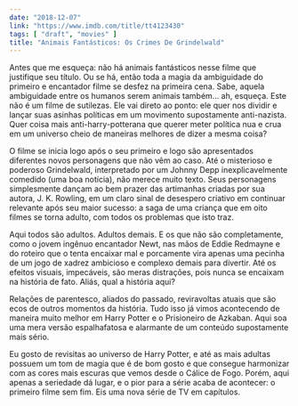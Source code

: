 ```yaml
---
date: "2018-12-07"
link: "https://www.imdb.com/title/tt4123430"
tags: [ "draft", "movies" ]
title: "Animais Fantásticos: Os Crimes De Grindelwald"
---
```

Antes que me esqueça: não há animais fantásticos nesse filme que justifique seu título. Ou se há, então toda a magia da ambiguidade do primeiro e encantador filme se desfez na primeira cena. Sabe, aquela ambiguidade entre os humanos serem animais também... ah, esqueça. Este não é um filme de sutilezas. Ele vai direto ao ponto: ele quer nos dividir e lançar suas asinhas políticas em um movimento supostamente anti-nazista. Quer coisa mais anti-harry-potterana que querer meter política nua e crua em um universo cheio de maneiras melhores de dizer a mesma coisa?

O filme se inicia logo após o seu primeiro e logo são apresentados diferentes novos personagens que não vêm ao caso. Até o misterioso e poderoso Grindelwald, interpretado por um Johnny Depp inexplicavelmente comedido (uma boa notícia), não merece muito texto. Seus personagens simplesmente dançam ao bem prazer das artimanhas criadas por sua autora, J. K. Rowling, em um claro sinal de desespero criativo em continuar relevante após seu maior sucesso: a saga de uma criança que em oito filmes se torna adulto, com todos os problemas que isto traz.

Aqui todos são adultos. Adultos demais. E os que não são completamente, como o jovem ingênuo encantador Newt, nas mãos de Eddie Redmayne e do roteiro que o tenta encaixar mal e porcamente vira apenas uma pecinha de um jogo de xadrez ambicioso e complexo demais para divertir. Até os efeitos visuais, impecáveis, são meras distrações, pois nunca se encaixam na história de fato. Aliás, qual a história aqui?

Relações de parentesco, aliados do passado, reviravoltas atuais que são ecos de outros momentos da história. Tudo isso já vimos acontecendo de maneira muito melhor em Harry Potter e o Prisioneiro de Azkaban. Aqui soa uma mera versão espalhafatosa e alarmante de um conteúdo supostamente mais sério.

Eu gosto de revisitas ao universo de Harry Potter, e até as mais adultas possuem um tom de magia que é de bom gosto e que consegue harmonizar com as cores mais escuras que vemos desde o Cálice de Fogo. Porém, aqui apenas a seriedade dá lugar, e o pior para a série acaba de acontecer: o primeiro filme sem fim. Eis uma nova série de TV em capítulos.
